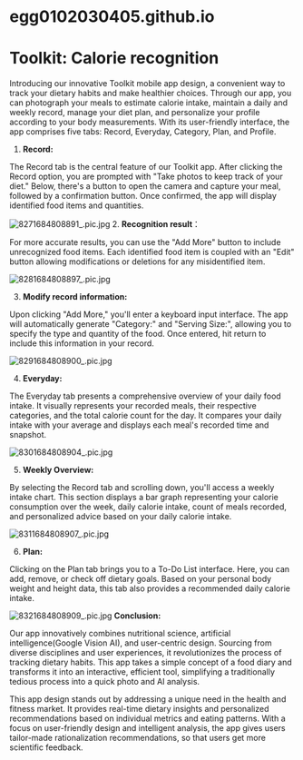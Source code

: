 # egg0102030405.github.io
# Toolkit: Calorie recognition

Introducing our innovative Toolkit mobile app design, a convenient way to track your dietary habits and make healthier choices. Through our app, you can photograph your meals to estimate calorie intake, maintain a daily and weekly record, manage your diet plan, and personalize your profile according to your body measurements. With its user-friendly interface, the app comprises five tabs: Record, Everyday, Category, Plan, and Profile.

1. **Record:**

The Record tab is the central feature of our Toolkit app. After clicking the Record option, you are prompted with "Take photos to keep track of your diet." Below, there's a button to open the camera and capture your meal, followed by a confirmation button. Once confirmed, the app will display identified food items and quantities. 

![8271684808891_.pic.jpg](https://s3-us-west-2.amazonaws.com/secure.notion-static.com/5bf41bca-d33e-4e71-bfb8-65a1f32d3e09/8271684808891_.pic.jpg)
2. **Recognition result**：

For more accurate results, you can use the "Add More" button to include unrecognized food items. Each identified food item is coupled with an "Edit" button allowing modifications or deletions for any misidentified item.

![8281684808897_.pic.jpg](Toolkit%20Calorie%20recognition%202a331e230cb7494caa8d8adb45cdc048/8281684808897_.pic.jpg)

3. **Modify record information:**

Upon clicking "Add More," you'll enter a keyboard input interface. The app will automatically generate "Category:" and "Serving Size:", allowing you to specify the type and quantity of the food. Once entered, hit return to include this information in your record.

![8291684808900_.pic.jpg](Toolkit%20Calorie%20recognition%202a331e230cb7494caa8d8adb45cdc048/8291684808900_.pic.jpg)

4. **Everyday:**

The Everyday tab presents a comprehensive overview of your daily food intake. It visually represents your recorded meals, their respective categories, and the total calorie count for the day. It compares your daily intake with your average and displays each meal's recorded time and snapshot.

![8301684808904_.pic.jpg](Toolkit%20Calorie%20recognition%202a331e230cb7494caa8d8adb45cdc048/8301684808904_.pic.jpg)

5. **Weekly Overview:**

By selecting the Record tab and scrolling down, you'll access a weekly intake chart. This section displays a bar graph representing your calorie consumption over the week, daily calorie intake, count of meals recorded, and personalized advice based on your daily calorie intake.

![8311684808907_.pic.jpg](Toolkit%20Calorie%20recognition%202a331e230cb7494caa8d8adb45cdc048/8311684808907_.pic.jpg)

6. **Plan:**

Clicking on the Plan tab brings you to a To-Do List interface. Here, you can add, remove, or check off dietary goals. Based on your personal body weight and height data, this tab also provides a recommended daily calorie intake.

![8321684808909_.pic.jpg](Toolkit%20Calorie%20recognition%202a331e230cb7494caa8d8adb45cdc048/8321684808909_.pic.jpg)
**Conclusion:**

Our app innovatively combines nutritional science, artificial intelligence(Google Vision AI), and user-centric design. Sourcing from diverse disciplines and user experiences, it revolutionizes the process of tracking dietary habits. This app takes a simple concept of a food diary and transforms it into an interactive, efficient tool, simplifying a traditionally tedious process into a quick photo and AI analysis.

This app design stands out by addressing a unique need in the health and fitness market. It provides real-time dietary insights and personalized recommendations based on individual metrics and eating patterns. With a focus on user-friendly design and intelligent analysis, the app gives users tailor-made rationalization recommendations, so that users get more scientific feedback.

